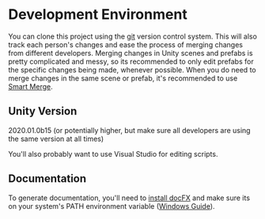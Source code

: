 # Development Environment

You can clone this project using the [git](https://git-scm.com) version control system. This will also track each person's changes and ease the process of merging changes from different developers. Merging changes in Unity scenes and prefabs is pretty complicated and messy, so its recommended to only edit prefabs for the specific changes being made, whenever possible. When you do need to merge changes in the same scene or prefab, it's recommended to use [Smart Merge](https://docs.unity3d.com/Manual/SmartMerge.html).

## Unity Version

2020.01.0b15 (or potentially higher, but make sure all developers are using the same version at all times)

You'll also probably want to use Visual Studio for editing scripts. 

## Documentation

To generate documentation, you'll need to [install docFX](https://dotnet.github.io/docfx/tutorial/docfx_getting_started.html) and make sure its on your system's PATH environment variable ([Windows Guide](https://helpdeskgeek.com/windows-10/add-windows-path-environment-variable/)).
